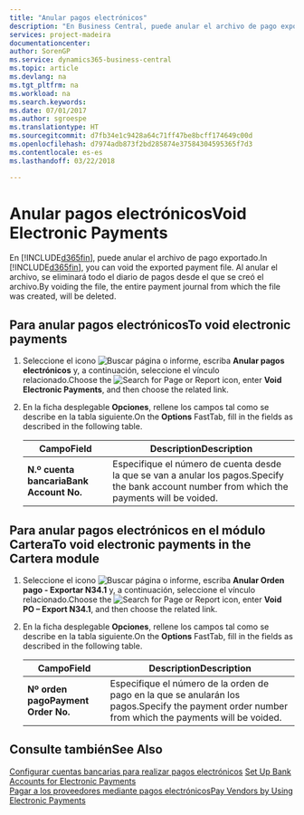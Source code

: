 ```yaml
---
title: "Anular pagos electrónicos"
description: "En Business Central, puede anular el archivo de pago exportado. Al anular el archivo, se eliminará todo el diario de pagos desde el que se creó el archivo."
services: project-madeira
documentationcenter: 
author: SorenGP
ms.service: dynamics365-business-central
ms.topic: article
ms.devlang: na
ms.tgt_pltfrm: na
ms.workload: na
ms.search.keywords: 
ms.date: 07/01/2017
ms.author: sgroespe
ms.translationtype: HT
ms.sourcegitcommit: d7fb34e1c9428a64c71ff47be8bcff174649c00d
ms.openlocfilehash: d7974adb873f2bd285874e37584304595365f7d3
ms.contentlocale: es-es
ms.lasthandoff: 03/22/2018

---
```

# <a name="void-electronic-payments"></a><span data-ttu-id="51764-104">Anular pagos electrónicos</span><span class="sxs-lookup"><span data-stu-id="51764-104">Void Electronic Payments</span></span>
<span data-ttu-id="51764-105">En [!INCLUDE[d365fin](../../includes/d365fin_md.md)], puede anular el archivo de pago exportado.</span><span class="sxs-lookup"><span data-stu-id="51764-105">In [!INCLUDE[d365fin](../../includes/d365fin_md.md)], you can void the exported payment file.</span></span> <span data-ttu-id="51764-106">Al anular el archivo, se eliminará todo el diario de pagos desde el que se creó el archivo.</span><span class="sxs-lookup"><span data-stu-id="51764-106">By voiding the file, the entire payment journal from which the file was created, will be deleted.</span></span>  

## <a name="to-void-electronic-payments"></a><span data-ttu-id="51764-107">Para anular pagos electrónicos</span><span class="sxs-lookup"><span data-stu-id="51764-107">To void electronic payments</span></span>  

1.  <span data-ttu-id="51764-108">Seleccione el icono ![Buscar página o informe](../../media/ui-search/search_small.png "icono Buscar página o informe"), escriba **Anular pagos electrónicos** y, a continuación, seleccione el vínculo relacionado.</span><span class="sxs-lookup"><span data-stu-id="51764-108">Choose the ![Search for Page or Report](../../media/ui-search/search_small.png "Search for Page or Report icon") icon, enter **Void Electronic Payments**, and then choose the related link.</span></span>  
2.  <span data-ttu-id="51764-109">En la ficha desplegable **Opciones**, rellene los campos tal como se describe en la tabla siguiente.</span><span class="sxs-lookup"><span data-stu-id="51764-109">On the **Options** FastTab, fill in the fields as described in the following table.</span></span>  

    |<span data-ttu-id="51764-110">Campo</span><span class="sxs-lookup"><span data-stu-id="51764-110">Field</span></span>|<span data-ttu-id="51764-111">Description</span><span class="sxs-lookup"><span data-stu-id="51764-111">Description</span></span>|  
    |---------------------------------|---------------------------------------|  
    |<span data-ttu-id="51764-112">**N.º cuenta bancaria**</span><span class="sxs-lookup"><span data-stu-id="51764-112">**Bank Account No.**</span></span>|<span data-ttu-id="51764-113">Especifique el número de cuenta desde la que se van a anular los pagos.</span><span class="sxs-lookup"><span data-stu-id="51764-113">Specify the bank account number from which the payments will be voided.</span></span>|  

## <a name="to-void-electronic-payments-in-the-cartera-module"></a><span data-ttu-id="51764-114">Para anular pagos electrónicos en el módulo Cartera</span><span class="sxs-lookup"><span data-stu-id="51764-114">To void electronic payments in the Cartera module</span></span>  

1.  <span data-ttu-id="51764-115">Seleccione el icono ![Buscar página o informe](../../media/ui-search/search_small.png "icono Buscar página o informe"), escriba **Anular Orden pago - Exportar N34.1** y, a continuación, seleccione el vínculo relacionado.</span><span class="sxs-lookup"><span data-stu-id="51764-115">Choose the ![Search for Page or Report](../../media/ui-search/search_small.png "Search for Page or Report icon") icon, enter **Void PO – Export N34.1**, and then choose the related link.</span></span>  
2.  <span data-ttu-id="51764-116">En la ficha desplegable **Opciones**, rellene los campos tal como se describe en la tabla siguiente.</span><span class="sxs-lookup"><span data-stu-id="51764-116">On the **Options** FastTab, fill in the fields as described in the following table.</span></span>  

    |<span data-ttu-id="51764-117">Campo</span><span class="sxs-lookup"><span data-stu-id="51764-117">Field</span></span>|<span data-ttu-id="51764-118">Description</span><span class="sxs-lookup"><span data-stu-id="51764-118">Description</span></span>|  
    |---------------------------------|---------------------------------------|  
    |<span data-ttu-id="51764-119">**Nº orden pago**</span><span class="sxs-lookup"><span data-stu-id="51764-119">**Payment Order No.**</span></span>|<span data-ttu-id="51764-120">Especifique el número de la orden de pago en la que se anularán los pagos.</span><span class="sxs-lookup"><span data-stu-id="51764-120">Specify the payment order number from which the payments will be voided.</span></span>|  

## <a name="see-also"></a><span data-ttu-id="51764-121">Consulte también</span><span class="sxs-lookup"><span data-stu-id="51764-121">See Also</span></span>  
 <span data-ttu-id="51764-122">[Configurar cuentas bancarias para realizar pagos electrónicos](how-to-set-up-bank-accounts-for-electronic-payments.md) </span><span class="sxs-lookup"><span data-stu-id="51764-122">[Set Up Bank Accounts for Electronic Payments](how-to-set-up-bank-accounts-for-electronic-payments.md) </span></span>  
 [<span data-ttu-id="51764-123">Pagar a los proveedores mediante pagos electrónicos</span><span class="sxs-lookup"><span data-stu-id="51764-123">Pay Vendors by Using Electronic Payments</span></span>](how-to-pay-vendors-by-using-electronic-payments.md)

